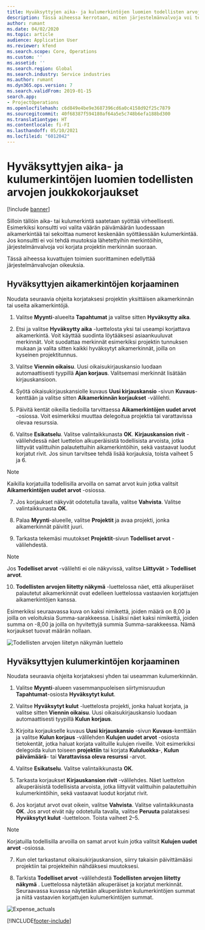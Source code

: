 ```yaml
---
title: Hyväksyttyjen aika- ja kulumerkintöjen luomien todellisten arvojen joukkokorjaukset
description: Tässä aiheessa kerrotaan, miten järjestelmänvalvoja voi tehdä yksittäisiä korjauksia tai joukkokorjauksia aiemmin hyväksyttyihin aika- tai kulumerkintöihin, jos laskutus ei ole valmis.
author: rumant
ms.date: 04/02/2020
ms.topic: article
audience: Application User
ms.reviewer: kfend
ms.search.scope: Core, Operations
ms.custom: ''
ms.assetid: ''
ms.search.region: Global
ms.search.industry: Service industries
ms.author: rumant
ms.dyn365.ops.version: 7
ms.search.validFrom: 2019-01-15
search.app:
- ProjectOperations
ms.openlocfilehash: c6d849e4be9e3687396cd6a0c4158d92f25c7879
ms.sourcegitcommit: 40f68387f594180af64a5e5c748b6efa188bd300
ms.translationtype: HT
ms.contentlocale: fi-FI
ms.lasthandoff: 05/10/2021
ms.locfileid: "6012042"
---
```

# <a name="bulk-corrections-of-actuals-created-by-approved-time-and-expense-entries"></a>Hyväksyttyjen aika- ja kulumerkintöjen luomien todellisten arvojen joukkokorjaukset

[!include [banner](../includes/psa-now-project-operations.md)]

Silloin tällöin aika- tai kulumerkintä saatetaan syöttää virheellisesti. Esimerkiksi konsultti voi valita väärän päivämäärän luodessaan aikamerkintää tai sekoittaa numerot keskenään syöttäessään kulumerkintää. Jos konsultti ei voi tehdä muutoksia lähetettyihin merkintöihin, järjestelmänvalvoja voi korjata projektin merkinnän suoraan.

Tässä aiheessa kuvattujen toimien suorittaminen edellyttää järjestelmänvalvojan oikeuksia.

## <a name="correct-approved-time-entries"></a>Hyväksyttyjen aikamerkintöjen korjaaminen     

Noudata seuraavia ohjeita korjataksesi projektin yksittäisen aikamerkinnän tai useita aikamerkintöjä.

1. Valitse **Myynti**-alueelta **Tapahtumat** ja valitse sitten **Hyväksytty aika**. 

2. Etsi ja valitse **Hyväksytty aika** -luettelosta yksi tai useampi korjattava aikamerkintä. Voit käyttää suodinta löytääksesi asiaankuuluvat merkinnät. Voit suodattaa merkinnät esimerkiksi projektin tunnuksen mukaan ja valita sitten kaikki hyväksytyt aikamerkinnät, joilla on kyseinen projektitunnus.

3. Valitse **Viennin oikaisu**. Uusi oikaisukirjauskansio luodaan automaattisesti tyypillä **Ajan korjaus**. Valitsemasi merkinnät lisätään kirjauskansioon. 

4. Syötä oikaisukirjauskansiolle kuvaus **Uusi kirjauskansio** -sivun **Kuvaus**-kenttään ja valitse sitten **Aikamerkinnän korjaukset** -välilehti.  
5. Päivitä kentät oikeilla tiedoilla tarvittaessa **Aikamerkintöjen uudet arvot** -osiossa. Voit esimerkiksi muuttaa delegoitua projektia tai varattavissa olevaa resurssia.

6. Valitse **Esikatselu**. Valitse valintaikkunasta **OK**. **Kirjauskansion rivit** -välilehdessä näet luettelon alkuperäisistä todellisista arvoista, jotka liittyvät valittuihin palautettuihin aikamerkintöihin, sekä vastaavat luodut korjatut rivit. Jos sinun tarvitsee tehdä lisää korjauksia, toista vaiheet 5 ja 6. 

> [!NOTE]
> Kaikilla korjatuilla todellisilla arvoilla on samat arvot kuin jotka valitsit **Aikamerkintöjen uudet arvot** -osiossa.

7. Jos korjaukset näkyvät odotetulla tavalla, valitse **Vahvista**. Valitse valintaikkunasta **OK**.

8. Palaa **Myynti**-alueelle, valitse **Projektit** ja avaa projekti, jonka aikamerkinnät päivitit juuri. 

9. Tarkasta tekemäsi muutokset **Projektit**-sivun **Todelliset arvot** -välilehdestä. 

> [!NOTE]
> Jos **Todelliset arvot** -välilehti ei ole näkyvissä, valitse **Liittyvät** > **Todelliset arvot**.  

10. **Todellisten arvojen liitetty näkymä** -luettelossa näet, että alkuperäiset palautetut aikamerkinnät ovat edelleen luettelossa vastaavien korjattujen aikamerkintöjen kanssa. 

Esimerkiksi seuraavassa kuva on kaksi nimikettä, joiden määrä on 8,00 ja joilla on veloituksia Summa-sarakkeessa. Lisäksi näet kaksi nimikettä, joiden summa on -8,00 ja joilla on hyvitettyjä summia Summa-sarakkeessa. Nämä korjaukset tuovat määrän nollaan.

![Todellisten arvojen liitetyn näkymän luettelo](https://github.com/MicrosoftDocs/dynamics-365-customer-engagement-pr/blob/bulk-corrections-actuals-created-by-approved-time-expense-entries.md/time-actuals.png)
 
## <a name="correct-approved-expense-entries"></a>Hyväksyttyjen kulumerkintöjen korjaaminen

Noudata seuraavia ohjeita korjataksesi yhden tai useamman kulumerkinnän. 

1. Valitse **Myynti**-alueen vasemmanpuoleisen siirtymisruudun **Tapahtumat**-osiosta **Hyväksytyt kulut**.

2. Valitse **Hyväksytyt kulut** -luettelosta projekti, jonka haluat korjata, ja valitse sitten **Viennin oikaisu**. Uusi oikaisukirjauskansio luodaan automaattisesti tyypillä **Kulun korjaus**. 

3. Kirjoita korjaukselle kuvaus **Uusi kirjauskansio** -sivun **Kuvaus**-kenttään ja valitse **Kulun korjaus** -välilehden **Kulujen uudet arvot** -osiosta tietokentät, jotka haluat korjata valituille kulujen riveille. Voit esimerkiksi delegoida kulun toiseen **projektiin** tai korjata **Kululuokka**-, **Kulun päivämäärä**- tai **Varattavissa oleva resurssi** -arvot.

4. Valitse **Esikatselu**. Valitse valintaikkunasta **OK**. 

5. Tarkasta korjaukset **Kirjauskansion rivit** -välilehdes. Näet luettelon alkuperäisistä todellisista arvoista, jotka liittyvät valittuihin palautettuihin kulumerkintöihin, sekä vastaavat luodut korjatut rivit.

6. Jos korjatut arvot ovat oikein, valitse **Vahvista**. Valitse valintaikkunasta **OK**. Jos arvot eivät näy odotetulla tavalla, valitse **Peruuta** palataksesi **Hyväksytyt kulut** -luetteloon. Toista vaiheet 2–5. 

> [!NOTE]
> Korjatuilla todellisilla arvoilla on samat arvot kuin jotka valitsit **Kulujen uudet arvot** -osiossa.

7. Kun olet tarkastanut oikaisukirjauskansion, siirry takaisin päivittämääsi projektiin tai projekteihin nähdäksesi muutoksesi.  

8. Tarkista **Todelliset arvot** -välilehdestä **Todellisten arvojen liitetty näkymä** . Luettelossa näytetään alkuperäiset ja korjatut merkinnät. Seuraavassa kuvassa näytetään alkuperäisten kulumerkintöjen summat ja niitä vastaavien korjattujen kulumerkintöjen summat. 

![Expense_actuals](https://user-images.githubusercontent.com/60806505/77122219-4cd52900-69fa-11ea-8349-ccd2ffebf640.png)


[!INCLUDE[footer-include](../includes/footer-banner.md)]